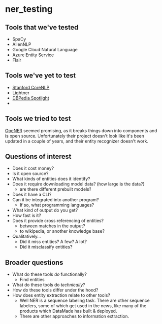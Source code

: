 # ner_testing

## Tools that we've tested

- SpaCy
- AllenNLP
- Google Cloud Natural Language
- Azure Entity Service
- Flair

## Tools we've yet to test

- [Stanford CoreNLP](https://github.com/explosion/spacy-stanfordnlp)
- Lightner
- [DBPedia Spotlight](https://www.dbpedia-spotlight.org/)
- 

## Tools we tried to test

[OpeNER](http://www.opener-project.eu/getting-started/) seemed promising, as it breaks things down into components and is open source.  Unfortunately their project doesn't look like it's been updated in a couple of years, and their entity recognizer doesn't work.

## Questions of interest

- Does it cost money?
- Is it open source?
- What kinds of entities does it identify?
- Does it require downloading model data? (how large is the data?)
    - are there different prebuilt models?
- Does it have a CLI?
- Can it be integrated into another program?
    - If so, what programming languages?
- What kind of output do you get?
- How fast is it?
- Does it provide cross referencing of entities?
    - between matches in the output?
    - to wikipedia, or another knowledge base?
- Qualitatively...
    - Did it miss entities?  A few?  A lot?
    - Did it misclassify entities?

## Broader questions

- What do these tools _do_ functionally?
    - Find entities 
- What do these tools do _technically_?
- How do these tools differ under the hood?
- How does entity extraction relate to other tools?
    - Well NER is a sequence labeling task.  There are other sequence labelers, some of which get used in the news, like many of the products which DataMade has built & deployed.
    - There are other approaches to information extraction.